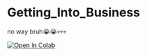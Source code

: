 # Getting_Into_Business

no way bruh😭😭💀💀💀

[![Open In Colab](https://colab.research.google.com/assets/colab-badge.svg)](https://github.com/yorirocky/Getting_Into_Business/blob/main/README.ipynb)
